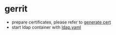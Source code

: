 # gerrit
* prepare certificates, please refer to [generate cert](./1-cert.md)
* start ldap container with [ldap.yaml](./compose/ldap.yml)
